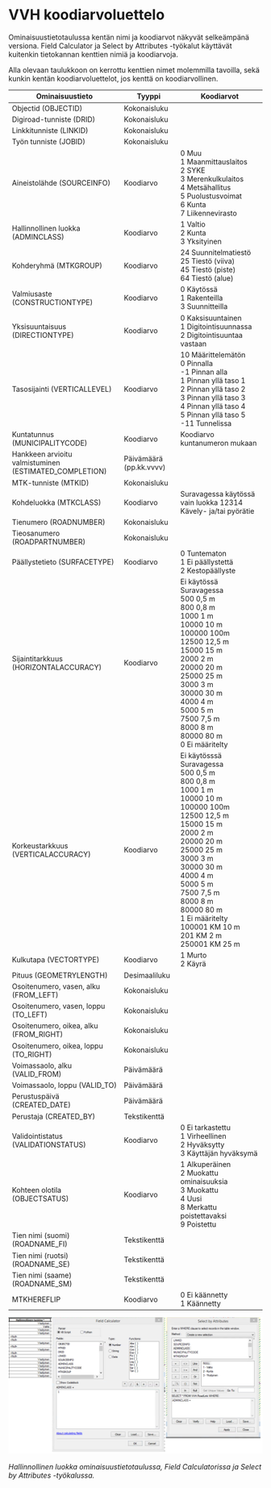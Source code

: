 VVH koodiarvoluettelo
=========================================

Ominaisuustietotaulussa kent&auml;n nimi ja koodiarvot n&auml;kyv&auml;t selke&auml;mp&auml;n&auml; versiona. Field Calculator ja Select by Attributes -ty&ouml;kalut k&auml;ytt&auml;v&auml;t kuitenkin tietokannan kenttien nimi&auml; ja koodiarvoja. 

Alla olevaan taulukkoon on kerrottu kenttien nimet molemmilla tavoilla, sek&auml; kunkin kent&auml;n koodiarvoluettelot, jos kentt&auml; on koodiarvollinen.


|Ominaisuustieto|Tyyppi|Koodiarvot|
|---------------|------|-----------|
|Objectid (OBJECTID)|Kokonaisluku||
|Digiroad-tunniste (DRID)|Kokonaisluku||
|Linkkitunniste (LINKID)|Kokonaisluku||
|Ty&ouml;n tunniste (JOBID)|Kokonaisluku||
|Aineistol&auml;hde (SOURCEINFO)|Koodiarvo|0 Muu<BR>1 Maanmittauslaitos<BR>2 SYKE<BR>3 Merenkulkulaitos<BR>4 Mets&auml;hallitus<BR>5 Puolustusvoimat<BR>6 Kunta<BR>7 Liikennevirasto|
|Hallinnollinen luokka (ADMINCLASS)|Koodiarvo|1 Valtio<BR>2 Kunta<BR>3 Yksityinen|
|Kohderyhm&auml; (MTKGROUP)|Koodiarvo|24 Suunnitelmatiest&ouml;<BR>25 Tiest&ouml; (viiva)<BR>45 Tiest&ouml; (piste)<BR>64 Tiest&ouml; (alue)|
|Valmiusaste (CONSTRUCTIONTYPE)|Koodiarvo|0 K&auml;yt&ouml;ss&auml;<BR>1 Rakenteilla<BR>3 Suunnitteilla|
|Yksisuuntaisuus (DIRECTIONTYPE)|Koodiarvo|0 Kaksisuuntainen<BR>1 Digitointisuunnassa<BR>2 Digitointisuuntaa vastaan|
|Tasosijainti (VERTICALLEVEL)|Koodiarvo|10 M&auml;&auml;rittelem&auml;t&ouml;n<BR>0 Pinnalla<BR>-1 Pinnan alla<BR>1 Pinnan yll&auml; taso 1<BR>2 Pinnan yll&auml; taso 2<BR>3 Pinnan yll&auml; taso 3<BR>4 Pinnan yll&auml; taso 4<BR>5 Pinnan yll&auml; taso 5<BR>-11 Tunnelissa|
|Kuntatunnus (MUNICIPALITYCODE)|Koodiarvo|Koodiarvo kuntanumeron mukaan|
|Hankkeen arvioitu valmistuminen (ESTIMATED_COMPLETION)|P&auml;iv&auml;m&auml;&auml;r&auml; (pp.kk.vvvv)||
|MTK-tunniste (MTKID)|Kokonaisluku||
|Kohdeluokka (MTKCLASS)|Koodiarvo|Suravagessa k&auml;yt&ouml;ss&auml; vain luokka 12314 K&auml;vely- ja/tai py&ouml;r&auml;tie<BR>|
|Tienumero (ROADNUMBER)|Kokonaisluku||
|Tieosanumero (ROADPARTNUMBER)|Kokonaisluku||
|P&auml;&auml;llystetieto (SURFACETYPE)|Koodiarvo|0 Tuntematon<BR>1 Ei p&auml;&auml;llystett&auml;<BR>2 Kestop&auml;&auml;llyste|
|Sijaintitarkkuus (HORIZONTALACCURACY)|Koodiarvo|Ei k&auml;yt&ouml;ss&auml; Suravagessa<BR>500 0,5 m<BR>800 0,8 m<BR>1000 1 m<BR>10000 10 m<BR>100000 100m<BR>12500 12,5 m<BR>15000 15 m<BR>2000 2 m<BR>20000 20 m<BR>25000 25 m<BR>3000 3 m<BR>30000 30 m<BR>4000 4 m<BR>5000 5 m<BR>7500 7,5 m<BR>8000 8 m<BR>80000 80 m<BR>0 Ei m&auml;&auml;ritelty|
|Korkeustarkkuus (VERTICALACCURACY)|Koodiarvo|Ei k&auml;yt&ouml;sss&auml; Suravagessa<BR>500 0,5 m<BR>800 0,8 m<BR>1000 1 m<BR>10000 10 m<BR>100000 100m<BR>12500 12,5 m<BR>15000 15 m<BR>2000 2 m<BR>20000 20 m<BR>25000 25 m<BR>3000 3 m<BR>30000 30 m<BR>4000 4 m<BR>5000 5 m<BR>7500 7,5 m<BR>8000 8 m<BR>80000 80 m<BR>1 Ei m&auml;&auml;ritelty<BR>100001 KM 10 m<BR>201 KM 2 m<BR>250001 KM 25 m|
|Kulkutapa (VECTORTYPE)|Koodiarvo|1 Murto<BR>2 K&auml;yr&auml;|
|Pituus (GEOMETRYLENGTH)|Desimaaliluku||
|Osoitenumero, vasen, alku (FROM_LEFT)|Kokonaisluku||
|Osoitenumero, vasen, loppu (TO_LEFT)|Kokonaisluku||
|Osoitenumero, oikea, alku (FROM_RIGHT)|Kokonaisluku||
|Osoitenumero, oikea, loppu (TO_RIGHT)|Kokonaisluku||
|Voimassaolo, alku (VALID_FROM)|P&auml;iv&auml;m&auml;&auml;r&auml;||
|Voimassaolo, loppu (VALID_TO)|P&auml;iv&auml;m&auml;&auml;r&auml;||
|Perustusp&auml;iv&auml; (CREATED_DATE)|P&auml;iv&auml;m&auml;&auml;r&auml;||
|Perustaja (CREATED_BY)|Tekstikentt&auml;||
|Validointistatus (VALIDATIONSTATUS)|Koodiarvo|0 Ei tarkastettu<BR>1 Virheellinen<BR>2 Hyv&auml;ksytty<BR>3 K&auml;ytt&auml;j&auml;n hyv&auml;ksym&auml;|
|Kohteen olotila (OBJECTSATUS)|Koodiarvo|1 Alkuper&auml;inen<BR>2 Muokattu ominaisuuksia<BR>3 Muokattu<BR>4 Uusi<BR>8 Merkattu poistettavaksi<BR>9 Poistettu|
|Tien nimi (suomi) (ROADNAME_FI)|Tekstikentt&auml;||
|Tien nimi (ruotsi) (ROADNAME_SE)|Tekstikentt&auml;||
|Tien nimi (saame) (ROADNAME_SM)|Tekstikentt&auml;||
|MTKHEREFLIP|Koodiarvo|0 Ei k&auml;&auml;nnetty<BR>1 K&auml;&auml;nnetty|

![Koodiarvot](k55.png)

_Hallinnollinen luokka ominaisuustietotaulussa, Field Calculatorissa ja Select by Attributes -ty&ouml;kalussa._
